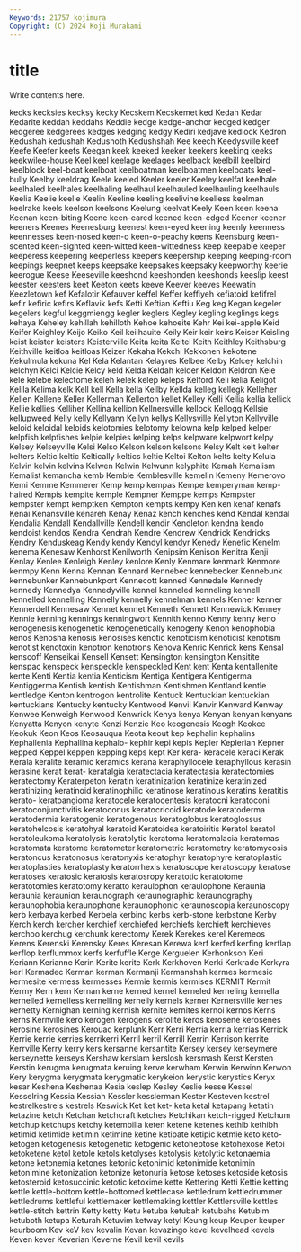 ```yaml
---
Keywords: 21757 kojimura
Copyright: (C) 2024 Koji Murakami
---
```


# title

Write contents here.



 kecks kecksies
kecksy kecky Kecskem Kecskemet ked Kedah Kedar Kedarite keddah keddahs
Keddie kedge kedge-anchor kedged kedger kedgeree kedgerees kedges kedging kedgy
Kediri kedjave kedlock Kedron Kedushah kedushah Kedushoth Kedushshah Kee keech
Keedysville keef Keefe Keefer keefs Keegan keek keeked keeker keekers
keeking keeks keekwilee-house Keel keel keelage keelages keelback keelbill keelbird
keelblock keel-boat keelboat keelboatman keelboatmen keelboats keel-bully Keelby keeldrag Keele
keeled Keeler keeler Keeley keelfat keelhale keelhaled keelhales keelhaling keelhaul
keelhauled keelhauling keelhauls Keelia Keelie keelie Keelin Keeline keeling keelivine
keelless keelman keelrake keels keelson keelsons Keelung keelvat Keely Keen
keen keena Keenan keen-biting Keene keen-eared keened keen-edged Keener keener
keeners Keenes Keenesburg keenest keen-eyed keening keenly keenness keennesses keen-nosed
keen-o keen-o-peachy keens Keensburg keen-scented keen-sighted keen-witted keen-wittedness keep keepable
keeper keeperess keepering keeperless keepers keepership keeping keeping-room keepings keepnet
keeps keepsake keepsakes keepsaky keepworthy keerie keerogue Keese Keeseville keeshond
keeshonden keeshonds keeslip keest keester keesters keet Keeton keets keeve
Keever keeves Keewatin Keezletown kef Kefalotir Kefauver keffel Keffer keffiyeh
kefiatoid kefifrel kefir kefiric kefirs Keflavik kefs Kefti Keftian Keftiu
Keg keg Kegan kegeler kegelers kegful keggmiengg kegler keglers Kegley
kegling keglings kegs kehaya Keheley kehillah kehilloth Kehoe kehoeite Kehr
Kei kei-apple Keid Keifer Keighley Keijo Keiko Keil keilhauite Keily
Keir keir keirs Keiser Keisling keist keister keisters Keisterville Keita
keita Keitel Keith Keithley Keithsburg Keithville keitloa keitloas Keizer Kekaha
Kekchi Kekkonen kekotene Kekulmula kekuna Kel Kela Kelantan Kelayres Kelbee
Kelby Kelcey kelchin kelchyn Kelci Kelcie Kelcy keld Kelda Keldah
kelder Keldon Keldron Kele kele kelebe kelectome keleh kelek kelep
keleps Kelford Keli kelia Keligot Kelila Kelima kelk Kell kell
Kella kella Kellby Kellda kelleg kellegk Kelleher Kellen Kellene Keller
Kellerman Kellerton kellet Kelley Kelli Kellia kellia kellick Kellie kellies
Kelliher Kellina kellion Kellnersville kellock Kellogg Kellsie kellupweed Kelly kelly
Kellyann Kellyn kellys Kellysville Kellyton Kellyville keloid keloidal keloids kelotomies
kelotomy kelowna kelp kelped kelper kelpfish kelpfishes kelpie kelpies kelping
kelps kelpware kelpwort kelpy Kelsey Kelseyville Kelsi Kelso Kelson kelson
kelsons Kelsy Kelt kelt kelter kelters Keltic keltic Keltically keltics
keltie Keltoi Kelton kelts kelty Kelula Kelvin kelvin kelvins Kelwen
Kelwin Kelwunn kelyphite Kemah Kemalism Kemalist kemancha kemb Kemble Kemblesville
kemelin Kemeny Kemerovo Kemi Kemme Kemmerer Kemp kemp kempas Kempe
kemperyman kemp-haired Kempis kempite kemple Kempner Kemppe kemps Kempster kempster
kempt kemptken Kempton kempts kempy Ken ken kenaf kenafs Kenai
Kenansville kenareh Kenay Kenaz kench kenches kend Kendal kendal Kendalia
Kendall Kendallville Kendell kendir Kendleton kendna kendo kendoist kendos Kendra
Kendrah Kendre Kendrew Kendrick Kendricks Kendry Kenduskeag Kendy kendy Kendyl
kendyr Kenedy Kenefic Kenelm kenema Kenesaw Kenhorst Kenilworth Kenipsim Kenison
Kenitra Kenji Kenlay Kenlee Kenleigh Kenley kenlore Kenly Kenmare kenmark
Kenmore kenmpy Kenn Kenna Kennan Kennard Kennebec kennebecker Kennebunk kennebunker
Kennebunkport Kennecott kenned Kennedale Kennedy kennedy Kennedya Kennedyville kennel kenneled
kenneling kennell kennelled kennelling Kennelly kennelly kennelman kennels Kenner kenner
Kennerdell Kennesaw Kennet kennet Kenneth Kennett Kennewick Kenney Kennie kenning
kennings kenningwort Kennith kenno Kenny kenny keno kenogenesis kenogenetic kenogenetically
kenogeny Kenon kenophobia kenos Kenosha kenosis kenosises kenotic kenoticism kenoticist
kenotism kenotist kenotoxin kenotron kenotrons Kenova Kenric Kenrick kens Kensal
kenscoff Kenseikai Kensell Kensett Kensington kensington Kensitite kenspac kenspeck kenspeckle
kenspeckled Kent kent Kenta kentallenite kente Kenti Kentia kentia Kenticism
Kentiga Kentigera Kentigerma Kentiggerma Kentish kentish Kentishman Kentishmen Kentland kentle
kentledge Kenton kentrogon kentrolite Kentuck Kentuckian kentuckian kentuckians Kentucky kentucky
Kentwood Kenvil Kenvir Kenward Kenway Kenwee Kenweigh Kenwood Kenwrick Kenya
kenya Kenyan kenyan kenyans Kenyatta Kenyon kenyte Kenzi Kenzie Keo
keogenesis Keogh Keokee Keokuk Keon Keos Keosauqua Keota keout kep
kephalin kephalins Kephallenia Kephallina kephalo- kephir kepi kepis Kepler Keplerian
Kepner kepped Keppel keppen kepping keps kept Ker kera- keracele
keraci Kerak Kerala keralite keramic keramics kerana keraphyllocele keraphyllous kerasin
kerasine kerat kerat- keratalgia keratectacia keratectasia keratectomies keratectomy Keraterpeton keratin
keratinization keratinize keratinized keratinizing keratinoid keratinophilic keratinose keratinous keratins keratitis
kerato- keratoangioma keratocele keratocentesis keratocni keratoconi keratoconjunctivitis keratoconus keratocricoid keratode
keratoderma keratodermia keratogenic keratogenous keratoglobus keratoglossus keratohelcosis keratohyal keratoid Keratoidea
keratoiritis Keratol keratol keratoleukoma keratolysis keratolytic keratoma keratomalacia keratomas keratomata
keratome keratometer keratometric keratometry keratomycosis keratoncus keratonosus keratonyxis keratophyr keratophyre
keratoplastic keratoplasties keratoplasty keratorrhexis keratoscope keratoscopy keratose keratoses keratosic keratosis
keratosropy keratotic keratotome keratotomies keratotomy keratto keraulophon keraulophone Keraunia keraunia
keraunion keraunograph keraunographic keraunography keraunophobia keraunophone keraunophonic keraunoscopia keraunoscopy kerb
kerbaya kerbed Kerbela kerbing kerbs kerb-stone kerbstone Kerby Kerch kerch
kercher kerchief kerchiefed kerchiefs kerchieft kerchieves kerchoo kerchug kerchunk kerectomy
Kerek Kerekes kerel Keremeos Kerens Kerenski Kerensky Keres Keresan Kerewa
kerf kerfed kerfing kerflap kerflop kerflummox kerfs kerfuffle Kerge Kerguelen
Kerhonkson Keri Keriann Kerianne Kerin Kerite kerite Kerk Kerkhoven Kerki
Kerkrade Kerkyra kerl Kermadec Kerman kerman Kermanji Kermanshah kermes kermesic
kermesite kermess kermesses Kermie kermis kermises KERMIT Kermit Kermy Kern
kern Kernan kerne kerned kernel kerneled kerneling kernella kernelled kernelless
kernelling kernelly kernels kerner Kernersville kernes kernetty Kernighan kerning kernish
kernite kernites kernoi kernos Kerns kerns Kernville kero kerogen kerogens
kerolite keros kerosene kerosenes kerosine kerosines Kerouac kerplunk Kerr Kerri
Kerria kerria kerrias Kerrick Kerrie kerrie kerries kerrikerri Kerril kerril
Kerrill Kerrin Kerrison kerrite Kerrville Kerry kerry kers kersanne kersantite
Kersey kersey kerseymere kerseynette kerseys Kershaw kerslam kerslosh kersmash Kerst
Kersten Kerstin kerugma kerugmata keruing kerve kerwham Kerwin Kerwinn Kerwon
Kery kerygma kerygmata kerygmatic kerykeion kerystic kerystics Keryx kesar Keshena
Keshenaa Kesia keslep Kesley Keslie kesse Kessel Kesselring Kessia Kessiah
Kessler kesslerman Kester Kesteven kestrel kestrelkestrels kestrels Keswick Ket ket
ket- keta ketal ketapang ketatin ketazine ketch Ketchan ketchcraft ketches
Ketchikan ketch-rigged Ketchum ketchup ketchups ketchy ketembilla keten ketene ketenes
kethib kethibh ketimid ketimide ketimin ketimine ketine ketipate ketipic ketmie
keto keto- ketogen ketogenesis ketogenetic ketogenic ketoheptose ketohexose Ketoi ketoketene
ketol ketole ketols ketolyses ketolysis ketolytic ketonaemia ketone ketonemia ketones
ketonic ketonimid ketonimide ketonimin ketonimine ketonization ketonize ketonuria ketose ketoses
ketoside ketosis ketosteroid ketosuccinic ketotic ketoxime kette Kettering Ketti Kettie
ketting kettle kettle-bottom kettle-bottomed kettlecase kettledrum kettledrummer kettledrums kettleful kettlemaker
kettlemaking kettler Kettlersville kettles kettle-stitch kettrin Ketty ketty Ketu ketuba
ketubah ketubahs Ketubim ketuboth ketupa Keturah Ketuvim ketway ketyl Keung
keup Keuper keuper keurboom Kev keV kev kevalin Kevan kevazingo
kevel kevelhead kevels Keven kever Keverian Keverne Kevil kevil kevils
